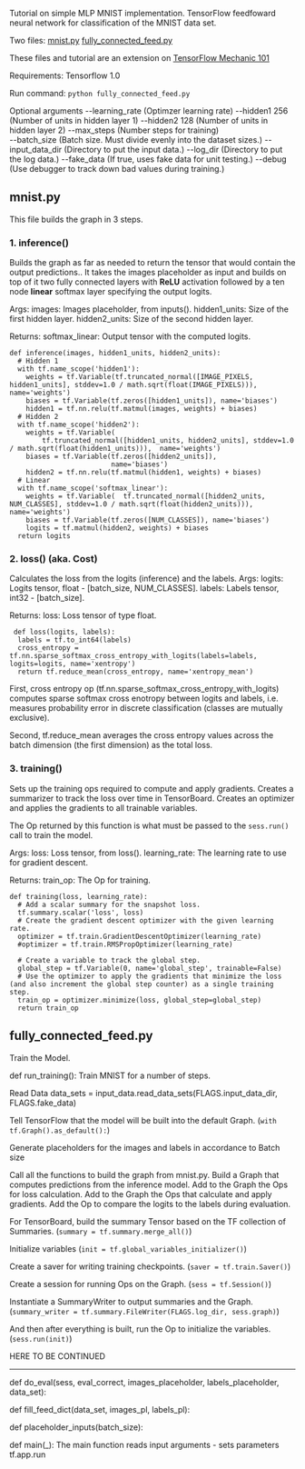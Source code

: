 Tutorial on simple MLP MNIST implementation.
TensorFlow feedfoward neural network for classification of the MNIST data set.

Two files:
[mnist.py](https://github.com/adrifloresm/TensorFlow/blob/master/Feedforward%20Networks/mnist.py)
[fully_connected_feed.py](https://github.com/adrifloresm/TensorFlow/blob/master/Feedforward%20Networks/fully_connected_feed.py)

These files and tutorial are an extension on [TensorFlow Mechanic 101](https://www.tensorflow.org/versions/r0.10/tutorials/mnist/tf/)

Requirements:
Tensorflow 1.0

Run command:
`python fully_connected_feed.py`

Optional arguments
--learning_rate (Optimzer learning rate)
--hidden1 256 (Number of units in hidden layer 1)
--hidden2 128 (Number of units in hidden layer 2)
--max_steps (Number steps for training)    
--batch_size (Batch size.  Must divide evenly into the dataset sizes.)
--input_data_dir (Directory to put the input data.)
--log_dir (Directory to put the log data.)
--fake_data (If true, uses fake data for unit testing.)
--debug (Use debugger to track down bad values during training.)

## mnist.py
This file builds the graph in 3 steps.

### 1. inference() 
  Builds the graph as far as needed to return the tensor that would contain the output predictions..
  It takes the images placeholder as input and builds on top of it two fully connected layers with **ReLU** activation followed by a ten node **linear** softmax layer specifying the output logits.

  Args:
    images: Images placeholder, from inputs().
    hidden1_units: Size of the first hidden layer.
    hidden2_units: Size of the second hidden layer.

  Returns:
    softmax_linear: Output tensor with the computed logits.
  
```
def inference(images, hidden1_units, hidden2_units):
  # Hidden 1
  with tf.name_scope('hidden1'):
    weights = tf.Variable(tf.truncated_normal([IMAGE_PIXELS, hidden1_units], stddev=1.0 / math.sqrt(float(IMAGE_PIXELS))), name='weights')
    biases = tf.Variable(tf.zeros([hidden1_units]), name='biases')
    hidden1 = tf.nn.relu(tf.matmul(images, weights) + biases)
  # Hidden 2
  with tf.name_scope('hidden2'):
    weights = tf.Variable(
        tf.truncated_normal([hidden1_units, hidden2_units], stddev=1.0 / math.sqrt(float(hidden1_units))),  name='weights')
    biases = tf.Variable(tf.zeros([hidden2_units]),
                         name='biases')
    hidden2 = tf.nn.relu(tf.matmul(hidden1, weights) + biases)
  # Linear
  with tf.name_scope('softmax_linear'):
    weights = tf.Variable(  tf.truncated_normal([hidden2_units, NUM_CLASSES], stddev=1.0 / math.sqrt(float(hidden2_units))),  name='weights')
    biases = tf.Variable(tf.zeros([NUM_CLASSES]), name='biases')
    logits = tf.matmul(hidden2, weights) + biases
  return logits
```
### 2. loss() (aka. Cost)
 Calculates the loss from the logits (inference) and the labels.
  Args:
    logits: Logits tensor, float - [batch_size, NUM_CLASSES].
    labels: Labels tensor, int32 - [batch_size].

  Returns:
    loss: Loss tensor of type float.

```
 def loss(logits, labels):
  labels = tf.to_int64(labels)
  cross_entropy = tf.nn.sparse_softmax_cross_entropy_with_logits(labels=labels, logits=logits, name='xentropy')
  return tf.reduce_mean(cross_entropy, name='xentropy_mean')
 ```

First, cross entropy op (tf.nn.sparse_softmax_cross_entropy_with_logits) computes sparse softmax cross enotropy between logits and labels, i.e. measures probability error in discrete classification (classes are mutually exclusive).

Second, tf.reduce_mean averages the cross entropy values across the batch dimension (the first dimension) as the total loss.

### 3. training() 
Sets up the training ops required to compute and apply gradients.
Creates a summarizer to track the loss over time in TensorBoard.
Creates an optimizer and applies the gradients to all trainable variables.

The Op returned by this function is what must be passed to the `sess.run()` call to train the model.

  Args:
    loss: Loss tensor, from loss().
    learning_rate: The learning rate to use for gradient descent.

  Returns:
    train_op: The Op for training.
    
```
def training(loss, learning_rate):
  # Add a scalar summary for the snapshot loss.
  tf.summary.scalar('loss', loss)
  # Create the gradient descent optimizer with the given learning rate.
  optimizer = tf.train.GradientDescentOptimizer(learning_rate)
  #optimizer = tf.train.RMSPropOptimizer(learning_rate) 

  # Create a variable to track the global step.
  global_step = tf.Variable(0, name='global_step', trainable=False)
  # Use the optimizer to apply the gradients that minimize the loss (and also increment the global step counter) as a single training step.
  train_op = optimizer.minimize(loss, global_step=global_step)
  return train_op
 ```
   
## fully_connected_feed.py
  Train the Model.
  
def run_training():
Train MNIST for a number of steps.

Read Data
data_sets = input_data.read_data_sets(FLAGS.input_data_dir, FLAGS.fake_data)
 
Tell TensorFlow that the model will be built into the default Graph. (` with tf.Graph().as_default(): `)
  
Generate placeholders for the images and labels in accordance to Batch size

Call all the functions to build the graph from mnist.py.
Build a Graph that computes predictions from the inference model.
Add to the Graph the Ops for loss calculation.
Add to the Graph the Ops that calculate and apply gradients.
Add the Op to compare the logits to the labels during evaluation.

For TensorBoard, build the summary Tensor based on the TF collection of Summaries. (`summary = tf.summary.merge_all()`)

Initialize variables (`init = tf.global_variables_initializer()`)

Create a saver for writing training checkpoints. (`saver = tf.train.Saver()`)

Create a session for running Ops on the Graph. (`sess = tf.Session()`)

Instantiate a SummaryWriter to output summaries and the Graph. (`summary_writer = tf.summary.FileWriter(FLAGS.log_dir, sess.graph)`)

And then after everything is built, run the Op to initialize the variables. (`sess.run(init)`)
  
HERE TO BE CONTINUED
 
 ---
 def do_eval(sess,
            eval_correct,
            images_placeholder,
            labels_placeholder,
            data_set):
  
  def fill_feed_dict(data_set, images_pl, labels_pl):
  
  def placeholder_inputs(batch_size):
  
  def main(_):
  The main function reads input arguments - sets parameters
  tf.app.run
